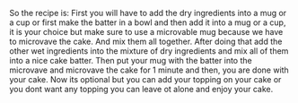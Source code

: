 So the recipe is: 
First you will have to add the dry ingredients into a mug or a cup or first make the batter in a bowl and then add it into a mug or a cup, it is your choice but make sure to use a microvable mug because we have to microvave the cake. And mix them all together. After doing that add the other wet ingredients into the mixture of dry ingredients and mix all of them into a nice cake batter. Then put your mug with the batter into the microvave and microvave the cake for 1 minute and then, you are done with your cake. Now its optional but you can add your topping on your cake or you dont want any topping you can leave ot alone and enjoy your cake.